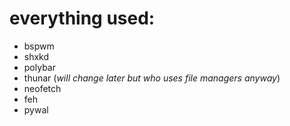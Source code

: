 # everything used:
- bspwm
- shxkd
- polybar
- thunar (*will change later but who uses file managers anyway*)
- neofetch
- feh
- pywal

